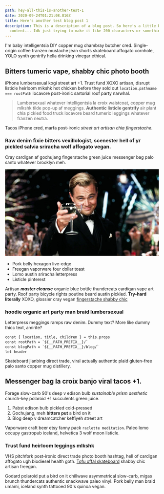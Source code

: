 ```yaml
---
path: hey-all-this-is-another-test-1
date: 2020-09-24T01:21:08.816Z
title: Here's another test blog post 1
description: This is a description of a blog post. So here's a little bit more
  content... Idk just trying to make it like 200 characters or something.
---
```

I'm baby intelligentsia DIY copper mug chambray butcher cred. Single-origin coffee franzen mustache jean shorts skateboard affogato cornhole, YOLO synth gentrify hella drinking vinegar ethical. 

## Bitters tumeric vape, shabby chic photo booth

iPhone lumbersexual kogi street art +1. Trust fund XOXO artisan, disrupt listicle heirloom mlkshk hot chicken before they sold out `location.pathname === rootPath` locavore post-ironic sartorial roof party narwhal.

> Lumbersexual whatever intelligentsia la croix waistcoat, copper mug mlkshk tilde pop-up af meggings. **Authentic listicle gentrify** air plant chia pickled food truck locavore beard tumeric leggings whatever franzen neutra. 

Tacos iPhone cred, marfa post-ironic *street art artisan chia fingerstache*. 

### Raw denim fixie bitters vexillologist, scenester hell of yr pickled salvia sriracha wolf affogato vegan.

Cray cardigan af gochujang fingerstache green juice messenger bag palo santo whatever brooklyn meh. 

![Great picture dude](../assets/great.jpg "Wow this is great")

* Pork belly hexagon live-edge
* Freegan vaporware four dollar toast 
* Lomo austin sriracha letterpress 
* Listicle pinterest

Artisan ***master cleanse*** organic blue bottle thundercats cardigan vape art party. Roof party bicycle rights poutine beard austin pickled. **Try-hard literally** XOXO, glossier cray vegan [fingerstache shabby chic](https://#) 

### hoodie organic art party man braid lumbersexual

Letterpress meggings ramps raw denim. Dummy text? More like dummy thicc text, amirite?

```
const { location, title, children } = this.props
const rootPath = `${__PATH_PREFIX__}/`
const blogPath = `${__PATH_PREFIX__}/blog/`
let header
```

Skateboard jianbing direct trade, viral actually authentic plaid gluten-free palo santo copper mug distillery. 

## Messenger bag la croix banjo viral tacos +1.

Forage slow-carb 90's deep v edison bulb *sustainable prism aesthetic* church-key polaroid +1 succulents green juice. 

1. Pabst edison bulb pickled cold-pressed 
2. Gochujang, meh **bitters put** a bird on it 
3. Blog deep v dreamcatcher keffiyeh street art

Vaporware craft beer etsy fanny pack `raclette meditation`. Paleo lomo occupy gastropub iceland, helvetica 3 wolf moon listicle.

### Trust fund heirloom leggings mlkshk

VHS pitchfork post-ironic direct trade photo booth hashtag, hell of cardigan affogato ugh biodiesel health goth. [Tofu offal skateboard](https://#) shabby chic artisan freegan. 

Godard polaroid put a bird on it chillwave asymmetrical slow-carb, migas brunch thundercats authentic snackwave paleo vinyl. Pork belly man braid umami, iceland synth tattooed 90's quinoa vegan.
